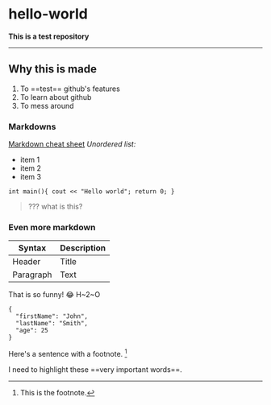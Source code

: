 # hello-world
**This is a test repository**

---

## Why this is made
1. To ==test== github's features
2. To learn about github
3. To mess around

### Markdowns
[Markdown cheat sheet](https://www.markdownguide.org/cheat-sheet/)
*Unordered list:*
- item 1
- item 2
- item 3

`int main(){
  cout << "Hello world";
  return 0;
  }`
  
> ??? what is this?

### Even more markdown
| Syntax | Description |
| ----------- | ----------- |
| Header | Title |
| Paragraph | Text |

That is so funny! :joy:
H~2~O

```
{
  "firstName": "John",
  "lastName": "Smith",
  "age": 25
}
```

Here's a sentence with a footnote. [^1]

[^1]: This is the footnote.

I need to highlight these ==very important words==.
